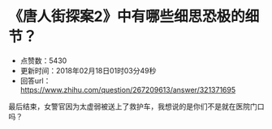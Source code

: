# 《唐人街探案2》中有哪些细思恐极的细节？
- 点赞数：5430
- 更新时间：2018年02月18日01时03分49秒
- 回答url：https://www.zhihu.com/question/267209613/answer/321371695
<body>
 <p data-pid="ccAxM3wl">最后结束，女警官因为太虚弱被送上了救护车，我想说的是你们不是就在医院门口吗？</p>
</body>